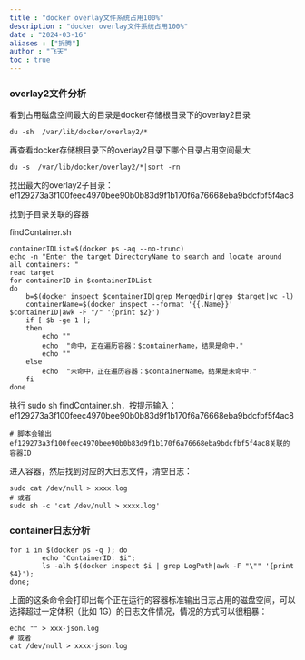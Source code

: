 ```yaml
---
title : "docker overlay文件系统占用100%"
description : "docker overlay文件系统占用100%"
date : "2024-03-16"
aliases : ["折腾"]
author : "飞天"
toc : true
---
```




### overlay2文件分析

看到占用磁盘空间最大的目录是docker存储根目录下的overlay2目录

```
du -sh  /var/lib/docker/overlay2/*
```



再查看docker存储根目录下的overlay2目录下哪个目录占用空间最大

```
du -s  /var/lib/docker/overlay2/*|sort -rn
```



找出最大的overlay2子目录：ef129273a3f100feec4970bee90b0b83d9f1b170f6a76668eba9bdcfbf5f4ac8

找到子目录关联的容器



findContainer.sh

```
containerIDList=$(docker ps -aq --no-trunc)
echo -n "Enter the target DirectoryName to search and locate around all containers: "
read target
for containerID in $containerIDList
do
    b=$(docker inspect $containerID|grep MergedDir|grep $target|wc -l)
    containerName=$(docker inspect --format '{{.Name}}' $containerID|awk -F "/" '{print $2}')
    if [ $b -ge 1 ];
    then
        echo ""
        echo  "命中，正在遍历容器：$containerName，结果是命中."
        echo ""
    else
        echo  "未命中，正在遍历容器：$containerName，结果是未命中."
    fi
done
```

执行 sudo sh findContainer.sh，按提示输入：ef129273a3f100feec4970bee90b0b83d9f1b170f6a76668eba9bdcfbf5f4ac8

```
# 脚本会输出ef129273a3f100feec4970bee90b0b83d9f1b170f6a76668eba9bdcfbf5f4ac8关联的容器ID

```

进入容器，然后找到对应的大日志文件，清空日志：

```
sudo cat /dev/null > xxxx.log
# 或者
sudo sh -c 'cat /dev/null > xxxx.log'
```



### container日志分析

```
for i in $(docker ps -q ); do 
        echo "ContainerID: $i"; 
        ls -alh $(docker inspect $i | grep LogPath|awk -F "\"" '{print $4}');
done;
```

上面的这条命令会打印出每个正在运行的容器标准输出日志占用的磁盘空间，可以选择超过一定体积（比如 1G）的日志文件情况，情况的方式可以很粗暴：

```
echo "" > xxx-json.log
# 或者
cat /dev/null > xxxx-json.log
```

